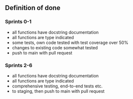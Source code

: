 ## Definition of done

### Sprints 0-1
- all functions have docstring documentation
- all functions are type indicated
- some tests, own code tested with test coverage over 50%
- changes to existing code somewhat tested
- push to main with pull request

### Sprints 2-6
- all functions have docstring documentation
- all functions are type indicated
- comprehensive testing, end-to-end tests etc.
- to staging, then push to main with pull request
